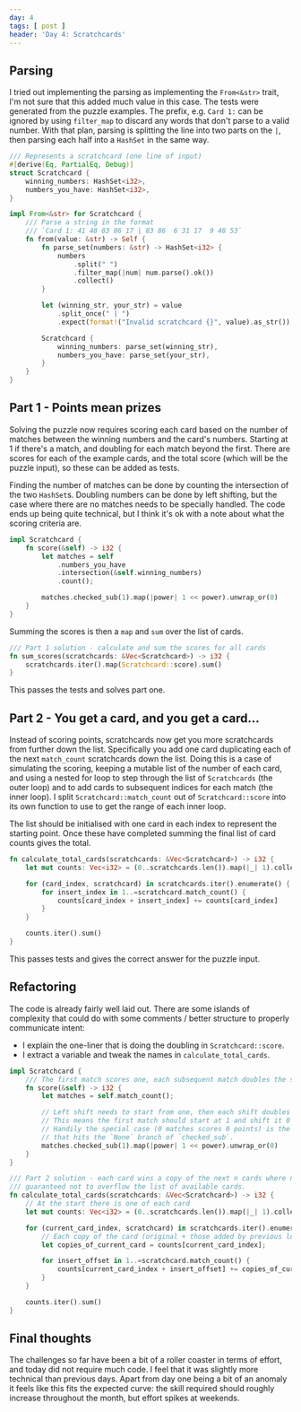 ```yaml
---
day: 4
tags: [ post ]
header: 'Day 4: Scratchcards'
---
```


## Parsing

I tried out implementing the parsing as implementing the `From<&str>` trait, I'm not sure that this added much value
in this case. The tests were generated from the puzzle examples. The prefix, e.g. `Card 1:` can be ignored by using
`filter_map` to discard any words that don't parse to a valid number. With that plan, parsing is splitting the line
into two parts on the `|`, then parsing each half into a `HashSet` in the same way.

```rust
/// Represents a scratchcard (one line of input)
#[derive(Eq, PartialEq, Debug)]
struct Scratchcard {
    winning_numbers: HashSet<i32>,
    numbers_you_have: HashSet<i32>,
}

impl From<&str> for Scratchcard {
    /// Parse a string in the format 
    /// `Card 1: 41 48 83 86 17 | 83 86  6 31 17  9 48 53`
    fn from(value: &str) -> Self {
        fn parse_set(numbers: &str) -> HashSet<i32> {
            numbers
                .split(" ")
                .filter_map(|num| num.parse().ok())
                .collect()
        }

        let (winning_str, your_str) = value
            .split_once(" | ")
            .expect(format!("Invalid scratchcard {}", value).as_str());

        Scratchcard {
            winning_numbers: parse_set(winning_str),
            numbers_you_have: parse_set(your_str),
        }
    }
}
```

## Part 1 - Points mean prizes

Solving the puzzle now requires scoring each card based on the number of matches between the winning numbers and the
card's numbers. Starting at 1 if there's a match, and doubling for each match beyond the first. There are scores for
each of the example cards, and the total score (which will be the puzzle input), so these can be added as tests.

Finding the number of matches can be done by counting the intersection of the two `HashSet`s. Doubling numbers can be
done by left shifting, but the case where there are no matches needs to be specially handled. The code ends up being
quite technical, but I think it's ok with a note about what the scoring criteria are.

```rust
impl Scratchcard {
    fn score(&self) -> i32 {
        let matches = self
            .numbers_you_have
            .intersection(&self.winning_numbers)
            .count();

        matches.checked_sub(1).map(|power| 1 << power).unwrap_or(0)
    }
}
```

Summing the scores is then a `map` and `sum` over the list of cards.

```rust
/// Part 1 solution - calculate and sum the scores for all cards
fn sum_scores(scratchcards: &Vec<Scratchcard>) -> i32 {
    scratchcards.iter().map(Scratchcard::score).sum()
}
```

This passes the tests and solves part one.

## Part 2 - You get a card, and you get a card...

Instead of scoring points, scratchcards now get you more scratchcards from further down the list. Specifically you
add one card duplicating each of the next `match_count` scratchcards down the list. Doing this is a case of
simulating the scoring, keeping a mutable list of the number of each card, and using a nested for loop to step through
the list of `Scratchcards` (the outer loop) and to add cards to subsequent indices for each match (the inner loop). I
split `Scratchcard::match_count` out of `Scratchcard::score` into its own function to use to get the range of each inner
loop.

The list should be initialised with one card in each index to represent the starting point. Once these have completed
summing the final list of card counts gives the total.

```rust
fn calculate_total_cards(scratchcards: &Vec<Scratchcard>) -> i32 {
    let mut counts: Vec<i32> = (0..scratchcards.len()).map(|_| 1).collect();

    for (card_index, scratchcard) in scratchcards.iter().enumerate() {
        for insert_index in 1..=scratchcard.match_count() {
            counts[card_index + insert_index] += counts[card_index]
        }
    }

    counts.iter().sum()
}
```

This passes tests and gives the correct answer for the puzzle input.

## Refactoring

The code is already fairly well laid out. There are some islands of complexity that could do with some comments /
better structure to properly communicate intent:

* I explain the one-liner that is doing the doubling in `Scratchcard::score`.
* I extract a variable and tweak the names in `calculate_total_cards`.

```rust
impl Scratchcard {
    /// The first match scores one, each subsequent match doubles the score
    fn score(&self) -> i32 {
        let matches = self.match_count();

        // Left shift needs to start from one, then each shift doubles the number.
        // This means the first match should start at 1 and shift it 0 times.
        // Handily the special case (0 matches scores 0 points) is the only case
        // that hits the `None` branch of `checked_sub`.
        matches.checked_sub(1).map(|power| 1 << power).unwrap_or(0)
    }
}

/// Part 2 solution - each card wins a copy of the next n cards where n is the number of winning matches. This is
/// guaranteed not to overflow the list of available cards.
fn calculate_total_cards(scratchcards: &Vec<Scratchcard>) -> i32 {
    // At the start there is one of each card
    let mut counts: Vec<i32> = (0..scratchcards.len()).map(|_| 1).collect();

    for (current_card_index, scratchcard) in scratchcards.iter().enumerate() {
        // Each copy of the card (original + those added by previous loops) adds one card at each step
        let copies_of_current_card = counts[current_card_index];

        for insert_offset in 1..=scratchcard.match_count() {
            counts[current_card_index + insert_offset] += copies_of_current_card
        }
    }

    counts.iter().sum()
}
```

## Final thoughts

The challenges so far have been a bit of a roller coaster in terms of effort, and today did not require much
code. I feel that it was slightly more technical than previous days. Apart from day one being a bit of an anomaly it
feels like this fits the expected curve: the skill required should roughly increase throughout the month, but effort
spikes at weekends.
